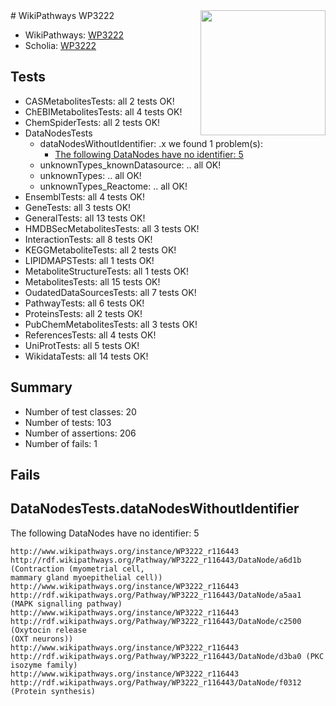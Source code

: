 <img style="float: right; width: 200px" src="https://upload.wikimedia.org/wikipedia/commons/thumb/8/83/Wplogo_with_text_500.png/640px-Wplogo_with_text_500.png" />
# WikiPathways WP3222

* WikiPathways: [WP3222](https://new.wikipathways.org/pathways/WP3222)
* Scholia: [WP3222](https://scholia.toolforge.org/wikipathways/WP3222)
## Tests
* CASMetabolitesTests: all 2 tests OK!
* ChEBIMetabolitesTests: all 4 tests OK!
* ChemSpiderTests: all 2 tests OK!
* DataNodesTests
    * dataNodesWithoutIdentifier: .x we found 1 problem(s):
        * [The following DataNodes have no identifier: 5](#d2d32fa4)
    * unknownTypes_knownDatasource: .. all OK!
    * unknownTypes: .. all OK!
    * unknownTypes_Reactome: .. all OK!
* EnsemblTests: all 4 tests OK!
* GeneTests: all 3 tests OK!
* GeneralTests: all 13 tests OK!
* HMDBSecMetabolitesTests: all 3 tests OK!
* InteractionTests: all 8 tests OK!
* KEGGMetaboliteTests: all 2 tests OK!
* LIPIDMAPSTests: all 1 tests OK!
* MetaboliteStructureTests: all 1 tests OK!
* MetabolitesTests: all 15 tests OK!
* OudatedDataSourcesTests: all 7 tests OK!
* PathwayTests: all 6 tests OK!
* ProteinsTests: all 2 tests OK!
* PubChemMetabolitesTests: all 3 tests OK!
* ReferencesTests: all 4 tests OK!
* UniProtTests: all 5 tests OK!
* WikidataTests: all 14 tests OK!


## Summary

* Number of test classes: 20
* Number of tests: 103
* Number of assertions: 206
* Number of fails: 1

## Fails

<a name="d2d32fa4" />

## DataNodesTests.dataNodesWithoutIdentifier

The following DataNodes have no identifier: 5
```
http://www.wikipathways.org/instance/WP3222_r116443 http://rdf.wikipathways.org/Pathway/WP3222_r116443/DataNode/a6d1b (Contraction (myometrial cell, 
mammary gland myoepithelial cell))
http://www.wikipathways.org/instance/WP3222_r116443 http://rdf.wikipathways.org/Pathway/WP3222_r116443/DataNode/a5aa1 (MAPK signalling pathway)
http://www.wikipathways.org/instance/WP3222_r116443 http://rdf.wikipathways.org/Pathway/WP3222_r116443/DataNode/c2500 (Oxytocin release 
(OXT neurons))
http://www.wikipathways.org/instance/WP3222_r116443 http://rdf.wikipathways.org/Pathway/WP3222_r116443/DataNode/d3ba0 (PKC
isozyme family)
http://www.wikipathways.org/instance/WP3222_r116443 http://rdf.wikipathways.org/Pathway/WP3222_r116443/DataNode/f0312 (Protein synthesis)
```

